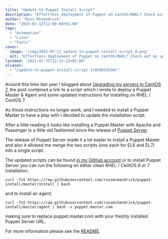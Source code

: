 ```yaml
---
title: "Update to Puppet Install Script"
description: "Effortless deployment of Puppet on CentOS/RHEL? Check out my updated installation script and streamline your automation setup today!"
author: "Russ Mckendrick"
date: "2015-07-12T11:00:00+01:00"
tags:
  - "Automation"
  - "Linux"
  - "Tools"
cover:
  image: "/img/2015-07-12_update-to-puppet-install-script_0.png"
  alt: "Effortless deployment of Puppet on CentOS/RHEL? Check out my updated installation script and streamline your automation setup today!"
lastmod: "2021-07-31T12:33:12+01:00"
aliases:
  - "/update-to-puppet-install-script-1c6b965d330c"
---
```


Around this time last year I blogged about [Upgrading my servers to CentOS 7](/2014/07/27/upgrading-my-servers-to-centos-7/), the post contained a link to a script which I wrote to deploy a Puppet Master & Agent and some updated instructions for installing on RHEL / CentOS 7.

As those instructions no longer work, and I needed to install a Puppet Master to have a play with I decided to update the installation script.

After a little reading it looks like installing a Puppet Master with Apache and Passenger is a little old fashioned since the release of [Puppet Server](https://puppetlabs.com/blog/puppet-server-bringing-soa-to-a-puppet-master-near-you).

The release of Puppet Server made it a lot easier to install a Puppet Master and also it allowed me merge the two scripts (one each for EL6 and EL7) into a single script.

The updated scripts can be found [in my GitHub account](https://github.com/russmckendrick/puppet-install) or to install Puppet Server you can run the following on either clean RHEL / CentOS 6 or 7 installation;

```
curl -fsS https://raw.githubusercontent.com/russmckendrick/puppet-install/master/install | bash
```

and to install an agent;

```
curl -fsS https://raw.githubusercontent.com/russmckendrick/puppet-install/master/agent | bash -s puppet.master.com
```

making sure to replace puppet.master.com with your freshly installed Puppet Server URL.

For more information please see the [README](https://github.com/russmckendrick/puppet-install/blob/master/README.md).

